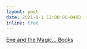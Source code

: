 ```yaml
---
layout: post
date: 2021-9-1 12:00:00-0400
inline: true
---
```

 <a href="http://lauraschaposnik.com/books/">Ene and the Magic... Books</a>
